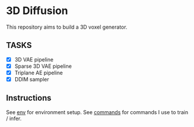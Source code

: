 # 3D Diffusion

This repository aims to build a 3D voxel generator.

## TASKS
- [x] 3D VAE pipeline
- [x] Sparse 3D VAE pipeline
- [x] Triplane AE pipeline
- [x] DDIM sampler

## Instructions
See [env](env.txt) for environment setup. See [commands](commands.txt) for commands I use to train / infer.